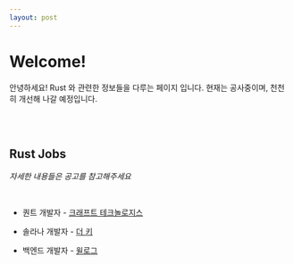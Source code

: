 ```yaml
---
layout: post
---
```


# Welcome!

안녕하세요! Rust 와 관련한 정보들을 다루는 페이지 입니다. 현재는 공사중이며, 천천히 개선해 나갈 예정입니다.

<br><br>

## Rust Jobs

*자세한 내용들은 공고를 참고해주세요*

<br>

- 퀀트 개발자 - [크래프트 테크놀로지스](https://sugar-situation-b12.notion.site/Quantitative-Developer-23b908792d064cdb8910e12536271440)<br>

- 솔라나 개발자 - [더 키](https://organized-plot-a3f.notion.site/14bc2919021a41678288c38a2a8749c9)<br>

- 백엔드 개발자 - [윌로그](https://www.wanted.co.kr/wd/164098)<br>